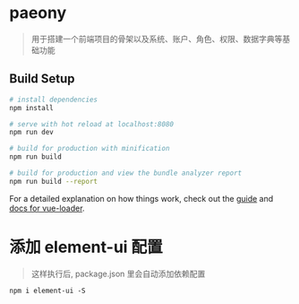 # paeony

> 用于搭建一个前端项目的骨架以及系统、账户、角色、权限、数据字典等基础功能

## Build Setup

``` bash
# install dependencies
npm install

# serve with hot reload at localhost:8080
npm run dev

# build for production with minification
npm run build

# build for production and view the bundle analyzer report
npm run build --report
```

For a detailed explanation on how things work, check out the [guide](http://vuejs-templates.github.io/webpack/) and [docs for vue-loader](http://vuejs.github.io/vue-loader).

# 添加 element-ui 配置
> 这样执行后, package.json 里会自动添加依赖配置
```
npm i element-ui -S
```
